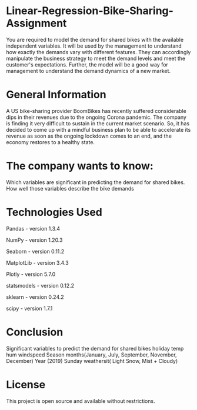 # Linear-Regression-Bike-Sharing-Assignment

You are required to model the demand for shared bikes with the available independent variables. It will be used by the management to understand how exactly the demands vary with different features. They can accordingly manipulate the business strategy to meet the demand levels and meet the customer's expectations. Further, the model will be a good way for management to understand the demand dynamics of a new market.

# General Information

A US bike-sharing provider BoomBikes has recently suffered considerable dips in their revenues due to the ongoing Corona pandemic. The company is finding it very difficult to sustain in the current market scenario. So, it has decided to come up with a mindful business plan to be able to accelerate its revenue as soon as the ongoing lockdown comes to an end, and the economy restores to a healthy state.

# The company wants to know:
Which variables are significant in predicting the demand for shared bikes.
How well those variables describe the bike demands

# Technologies Used

Pandas - version 1.3.4

NumPy - version 1.20.3

Seaborn - version 0.11.2

MatplotLib - version 3.4.3

Plotly - version 5.7.0

statsmodels - version 0.12.2

sklearn - version 0.24.2

scipy - version 1.7.1

# Conclusion

Significant variables to predict the demand for shared bikes
holiday
temp
hum
windspeed
Season
months(January, July, September, November, December)
Year (2019)
Sunday
weathersit( Light Snow, Mist + Cloudy)

# License
This project is open source and available without restrictions.
